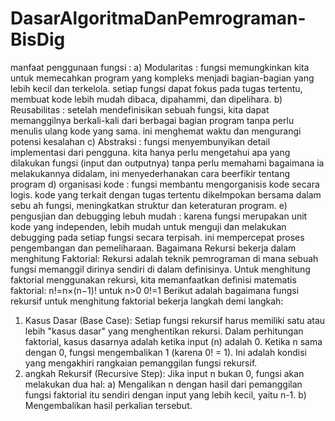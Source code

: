 # DasarAlgoritmaDanPemrograman-BisDig
manfaat penggunaan fungsi : 
a) Modularitas : fungsi memungkinkan kita untuk memecahkan program yang kompleks menjadi bagian-bagian yang lebih kecil dan terkelola. setiap fungsi dapat fokus pada tugas tertentu, membuat kode lebih mudah dibaca, dipahammi, dan dipelihara. 
b) Reusabilitas : setelah mendefinisikan sebuah fungsi, kita dapat memanggilnya berkali-kali dari berbagai bagian program tanpa perlu menulis ulang kode yang sama. ini menghemat waktu dan mengurangi potensi kesalahan
c) Abstraksi : fungsi menyembunyikan detail implementasi dari pengguna. kita hanya perlu mengetahui apa yang dilakukan fungsi (input dan outputnya) tanpa perlu memahami bagaimana ia melakukannya didalam, ini menyederhanakan cara beerfikir tentang program
d) organisasi kode : fungsi membantu mengorganisis kode secara logis. kode yang terkait dengan tugas tertentu dikelmpokan bersama dalam sebu
ah fungsi, meningkatkan struktur dan keteraturan program. 
e) pengusjian dan debugging lebuh mudah : karena fungsi merupakan unit kode yang independen, lebih mudah untuk menguji dan melakukan debugging pada setiap fungsi secara terpisah. ini mempercepat proses pengembangan dan pemeliharaan.
Bagaimana Rekursi bekerja dalam menghitung Faktorial: 
Rekursi adalah teknik pemrograman di mana sebuah fungsi memanggil dirinya sendiri di dalam definisinya. Untuk menghitung faktorial menggunakan rekursi,
kita memanfaatkan definisi matematis faktorial:
n!=n×(n−1)! untuk n>0
0!=1
Berikut adalah bagaimana fungsi rekursif untuk menghitung faktorial bekerja langkah demi langkah:
1) Kasus Dasar (Base Case): Setiap fungsi rekursif harus memiliki satu atau lebih "kasus dasar" yang menghentikan rekursi. Dalam perhitungan faktorial, kasus dasarnya adalah ketika input (n) adalah 0. Ketika n sama dengan 0, fungsi mengembalikan 1 (karena 0! = 1). Ini adalah kondisi yang mengakhiri rangkaian pemanggilan fungsi rekursif.
2) angkah Rekursif (Recursive Step): Jika input n bukan 0, fungsi akan melakukan dua hal:
a) Mengalikan n dengan hasil dari pemanggilan fungsi faktorial itu sendiri dengan input yang lebih kecil, yaitu n-1.
b) Mengembalikan hasil perkalian tersebut.


